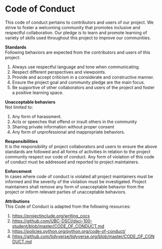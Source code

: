 # Code of Conduct

This code of conduct pertains to contributors and users of our project. We strive to foster a welcoming community that promotes inclusive and respectful collaboration. Our pledge is to learn and promote learning of variety of skills used throughout this project to improve our communities.

**Standards**\
Following behaviors are expected from the contributors and users of this project:

1) Always use respectful language and tone when communicating.
2) Respect different perspectives and viewpoints.
3) Provide and accept criticism in a considerate and constructive manner.
4) Ensure the project goal and community pledge are the main focus.
5) Be supportive of other collaborators and users of the project and foster a positive learning space.

**Unacceptable behaviors**\
Not limited to:
1) Any form of harassment.
2) Acts or speeches that offend or insult others in the community
3) Sharing private information without proper consent
4) Any form of unprofessional and inappropriate behaviors.


**Responsibilities**\
It is the responsibility of project collaborators and users to ensure the above standards are followed and all forms of activities in relation to the project community respect our code of conduct. Any form of violation of this code of conduct must be addressed and reported to project maintainers.

**Enforcement**\
In cases where code of conduct is violated all project maintainers must be informed and the severity of the violation must be investigated. Project maintainers shall remove any form of unacceptable behavior from the project or inform relevant parties of unacceptable behaviors.


**Attributions**\
This Code of Conduct is adapted from the following resources:
1) https://projectinclude.org/writing_cocs
2) https://github.com/UBC-DSCI/dsci-100-student/blob/master/CODE_OF_CONDUCT.md
3) https://policies.python.org/python.org/code-of-conduct/
4) https://github.com/tidyverse/tidyverse.org/blob/master/CODE_OF_CONDUCT.md
